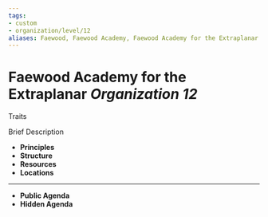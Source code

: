 ```yaml
---
tags:
- custom 
- organization/level/12
aliases: Faewood, Faewood Academy, Faewood Academy for the Extraplanar
---
```

# Faewood Academy for the Extraplanar *Organization 12*
Traits 

Brief Description

- **Principles** 
- **Structure** 
- **Resources** 
- **Locations** 
---
- **Public Agenda** 
- **Hidden Agenda** 